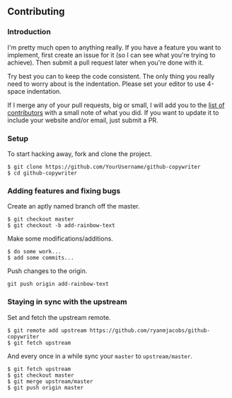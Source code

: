 ## Contributing

### Introduction
I'm pretty much open to anything really. If you have a feature you want to
implement, first create an issue for it (so I can see what you're trying to
achieve). Then submit a pull request later when
you're done with it.

Try best you can to keep the code consistent. The only thing you really
need to worry about is the indentation. Please set your editor to use 4-space
indentation.

If I merge any of your pull requests, big or small, I will add you to the
[list of contributors](//github.com/ryanmjacobs/github-copywriter/blob/master/CONTRIBUTORS.md)
with a small note of what you did. If you want to update it to
include your website and/or email, just submit a PR.

### Setup
To start hacking away, fork and clone the project.
```
$ git clone https://github.com/YourUsername/github-copywriter
$ cd github-copywriter
```

### Adding features and fixing bugs
Create an aptly named branch off the master.
```
$ git checkout master
$ git checkout -b add-rainbow-text
```

Make some modifications/additions.
```
$ do some work...
$ add some commits...
```

Push changes to the origin.
```
git push origin add-rainbow-text
```

### Staying in sync with the upstream
Set and fetch the upstream remote.
```
$ git remote add upstream https://github.com/ryanmjacobs/github-copywriter
$ git fetch upstream
```

And every once in a while sync your `master` to `upstream/master`.
```
$ git fetch upstream
$ git checkout master
$ git merge upstream/master
$ git push origin master
```
